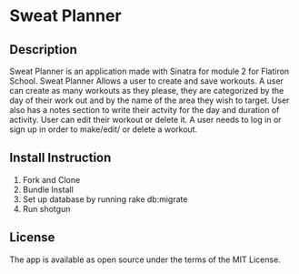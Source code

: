 # Sweat Planner

## Description

Sweat Planner is an application made with Sinatra for module 2 for Flatiron School.
Sweat Planner Allows a user to create and save workouts. A user can create as many workouts as they please, they are categorized by the day of their work out and by the name of the area they wish to target. User also has a notes section to write their actvity for the day and duration of activity. User can edit their workout or delete it. A user needs to log in or sign up in order to make/edit/ or delete a workout.

## Install Instruction

1. Fork and Clone
2. Bundle Install
3. Set up database by running rake db:migrate
4. Run shotgun

## License

The app is available as open source under the terms of the MIT License.
